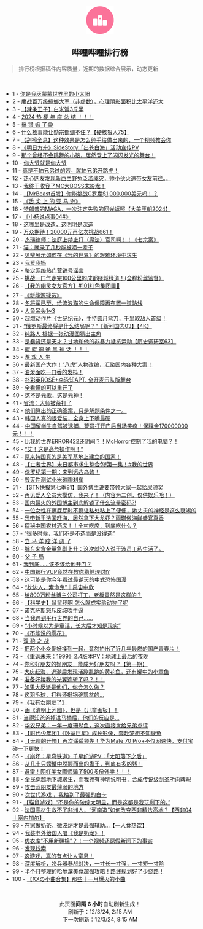 <div align="center">
    <img src="./assets/icon_rank.png" alt="logo" />
    <h2>哔哩哔哩排行榜</h>
</div>

> 排行榜根据稿件内容质量，近期的数据综合展示，动态更新

<br />

<ul><li><span>1 - <a href=https://www.bilibili.com/BV1TXzLYcE6D target=_blank>你是我灰蒙蒙世界里的小太阳</a></span></li><li><span>2 - <a href=https://www.bilibili.com/BV1ZozzYyEVR target=_blank>鏖战百万级蟑螂大军（非虚数），心理阴影面积比太平洋还大</a></span></li><li><span>3 - <a href=https://www.bilibili.com/BV1uCzoYEEir target=_blank>【辣条王子】白米饭3斤半</a></span></li><li><span>4 - <a href=https://www.bilibili.com/BV1AqzqYDEr1 target=_blank>2024&nbsp;热&nbsp;梗&nbsp;年&nbsp;度&nbsp;总&nbsp;结&nbsp;！！！</a></span></li><li><span>5 - <a href=https://www.bilibili.com/BV1wgznYNEk7 target=_blank>搞&nbsp;错&nbsp;妈&nbsp;了😂</a></span></li><li><span>6 - <a href=https://www.bilibili.com/BV1YnzqYaEsp target=_blank>什么故事能让勋宗都绷不住？【硬核狠人75】</a></span></li><li><span>7 - <a href=https://www.bilibili.com/BV1FpzsYkEVk target=_blank>【刮擦全息】这种效果是怎么纯手绘做出来的，一个视频教会你</a></span></li><li><span>8 - <a href=https://www.bilibili.com/BV1EbzLY2EbG target=_blank>《明日方舟》SideStory「出苍白海」活动宣传PV</a></span></li><li><span>9 - <a href=https://www.bilibili.com/BV1TizzYFEG3 target=_blank>那个曾经不会跳舞的小孩，居然登上了闪闪发光的舞台！</a></span></li><li><span>10 - <a href=https://www.bilibili.com/BV1ydz4YoEZV target=_blank>你大爷就是你大爷</a></span></li><li><span>11 - <a href=https://www.bilibili.com/BV1ojzEYHEh5 target=_blank>真是不怕兄弟过的苦，就怕兄弟开路虎！</a></span></li><li><span>12 - <a href=https://www.bilibili.com/BV1ztzBY1ESz target=_blank>热心网友发现新西兰野兔泛滥成灾，帅小伙火速带女友前往。。</a></span></li><li><span>13 - <a href=https://www.bilibili.com/BV1vJztY3EbZ target=_blank>我终于收容了MC大BOSS末影龙！</a></span></li><li><span>14 - <a href=https://www.bilibili.com/BV1wFzxY7EN7 target=_blank>【MrBeast首发】你能挑战C罗赢$1,000,000美元吗！？</a></span></li><li><span>15 - <a href=https://www.bilibili.com/BV13nzvYREZx target=_blank>《舌&nbsp;尖&nbsp;上&nbsp;的&nbsp;亚&nbsp;马&nbsp;逊》</a></span></li><li><span>16 - <a href=https://www.bilibili.com/BV1b5zJYkEqS target=_blank>特朗普的MAGA，一次注定失败的回光返照【大美王朝2024】</a></span></li><li><span>17 - <a href=https://www.bilibili.com/BV1PBzzYZEdU target=_blank>《小杨说点事04#》</a></span></li><li><span>18 - <a href=https://www.bilibili.com/BV1jkzJYsEdF target=_blank>这哪里是改造，这明明是深造</a></span></li><li><span>19 - <a href=https://www.bilibili.com/BV1HbzJYAEBp target=_blank>万众期待！20000元再亿次挑战661！</a></span></li><li><span>20 - <a href=https://www.bilibili.com/BV1QKz6YBEMj target=_blank>杰瑞律师：法庭上禁止打（魔法）官司啊！！《七宗案》</a></span></li><li><span>21 - <a href=https://www.bilibili.com/BV1mXzBYbE8k target=_blank>猫：就录了几秒能被唠一辈子</a></span></li><li><span>22 - <a href=https://www.bilibili.com/BV1ztzBY1EPy target=_blank>贝爷展示如何在《我的世界》的艰难环境中求生</a></span></li><li><span>23 - <a href=https://www.bilibili.com/BV1PizvYCEE2 target=_blank>我爱我妈</a></span></li><li><span>24 - <a href=https://www.bilibili.com/BV1gTzBYcEdn target=_blank>鉴定网络热门营销号谣言</a></span></li><li><span>25 - <a href=https://www.bilibili.com/BV1GgzJYjEhM target=_blank>挑战一口气走完100公里的成都绕城绿道！(全程粉丝监督）</a></span></li><li><span>26 - <a href=https://www.bilibili.com/BV1VUzJYJEk2 target=_blank>【我的幽灵女友官方】#101红色集团🟥💼</a></span></li><li><span>27 - <a href=https://www.bilibili.com/BV1ZdzEYREvt target=_blank>《新能源球员》</a></span></li><li><span>28 - <a href=https://www.bilibili.com/BV1XSzJYUEdN target=_blank>冬将军已至，给流浪猫的生命保障再布置一道防线</a></span></li><li><span>29 - <a href=https://www.bilibili.com/BV1efztYyEZE target=_blank>人鱼呆头1~3</a></span></li><li><span>30 - <a href=https://www.bilibili.com/BV1xnzJYBEgo target=_blank>超燃动作片《世纪纪元》，手持圆月弯刀，千里取敌人首级！</a></span></li><li><span>31 - <a href=https://www.bilibili.com/BV147z6YwEWr target=_blank>“俄罗斯最终将是什么结局呢？”【新列国志03】【4K】</a></span></li><li><span>32 - <a href=https://www.bilibili.com/BV1tNzpYjELs target=_blank>纯路人&nbsp;根据一张动漫图猜出主角</a></span></li><li><span>33 - <a href=https://www.bilibili.com/BV1KBzEYMEmo target=_blank>是蠢货还是天才？甘地和他的非暴力抵抗运动【历史调研室63】</a></span></li><li><span>34 - <a href=https://www.bilibili.com/BV1AvzvY5E3g target=_blank>鲲&nbsp;鲲&nbsp;速&nbsp;通&nbsp;黑&nbsp;神&nbsp;话&nbsp;！！！</a></span></li><li><span>35 - <a href=https://www.bilibili.com/BV1qZzEYWEU5 target=_blank>游&nbsp;戏&nbsp;人&nbsp;生</a></span></li><li><span>36 - <a href=https://www.bilibili.com/BV1fEznYZEjL target=_blank>最新国产大作！“八虎”人物改编，汇聚国内各种大案！</a></span></li><li><span>37 - <a href=https://www.bilibili.com/BV1xzBdYMEDA target=_blank>油泼面吃一口香的发抖！</a></span></li><li><span>38 - <a href=https://www.bilibili.com/BV1HTzrYoEWB target=_blank>朴彩英ROSÉ+李泳知APT.&nbsp;全开麦乐队版舞台</a></span></li><li><span>39 - <a href=https://www.bilibili.com/BV183zJYyEoV target=_blank>全看懂的可以重开了</a></span></li><li><span>40 - <a href=https://www.bilibili.com/BV1NPznYuEYP target=_blank>这不是元歌，这是元神！</a></span></li><li><span>41 - <a href=https://www.bilibili.com/BV1spzJYTEbg target=_blank>省流：大师被茶打了</a></span></li><li><span>42 - <a href=https://www.bilibili.com/BV1ZAzdYdECS target=_blank>他们算出的正确答案，只是解题条件之一。</a></span></li><li><span>43 - <a href=https://www.bilibili.com/BV1RhzpYtEFy target=_blank>韩国人真的很爱装，全身上下嘴最硬</a></span></li><li><span>44 - <a href=https://www.bilibili.com/BV1d7zEYDESC target=_blank>中国留学生自驾被逮捕，警员打开门后当场笑疯！保释金170000000元！！！</a></span></li><li><span>45 - <a href=https://www.bilibili.com/BV1tPzwY4Erk target=_blank>比我的世界ERROR422还阴间？！McHorror控制了我的电脑？！</a></span></li><li><span>46 - <a href=https://www.bilibili.com/BV1zVzEYpEE5 target=_blank>“艾！这是高危操作啊！”</a></span></li><li><span>47 - <a href=https://www.bilibili.com/BV1FXzEYZEZk target=_blank>原来韩国真的是美军基地上建立的国家！</a></span></li><li><span>48 - <a href=https://www.bilibili.com/BV1PmzrY8EaW target=_blank>【亡者世界】末日都市求生整合包!第一集！#我的世界</a></span></li><li><span>49 - <a href=https://www.bilibili.com/BV1SYzEY6ESV target=_blank>侏罗纪第一期：来到远古岛屿！</a></span></li><li><span>50 - <a href=https://www.bilibili.com/BV1fWziY6ESe target=_blank>毁灭性测试小米碳陶刹车</a></span></li><li><span>51 - <a href=https://www.bilibili.com/BV1MwzoYjEBT target=_blank>【STN快报第七季81】国外博主说要带领大家一起给屎颁奖</a></span></li><li><span>52 - <a href=https://www.bilibili.com/BV1vuzdYQEoj target=_blank>再见爱人全员大模仿，我来了！（内容为二创，仅供娱乐哈！）</a></span></li><li><span>53 - <a href=https://www.bilibili.com/BV1eqzsYAEBK target=_blank>国内最火的外国博主到底解锁了什么流量密码?!</a></span></li><li><span>54 - <a href=https://www.bilibili.com/BV1ntzLY7EVB target=_blank>一位女性在擦屁屁时不慎让私处粘上了便便，她丈夫的神经是这么衰竭的</a></span></li><li><span>55 - <a href=https://www.bilibili.com/BV1G8znYHEY3 target=_blank>我带新手法国赶海，居然拿下大龙虾？雨琪做海鲜盛宴真香</a></span></li><li><span>56 - <a href=https://www.bilibili.com/BV1k1zEYaE9c target=_blank>探秘中国农村酒席！！全村吃席，到底吃什么？</a></span></li><li><span>57 - <a href=https://www.bilibili.com/BV1fkzvYBE6d target=_blank>“很多时候，我们不是不选而是没得选”</a></span></li><li><span>58 - <a href=https://www.bilibili.com/BV1LfzzY5EMd target=_blank>立&nbsp;马&nbsp;洋&nbsp;腔&nbsp;洋&nbsp;调&nbsp;了</a></span></li><li><span>59 - <a href=https://www.bilibili.com/BV1uAzoY1Eyk target=_blank>胖东来含金量急剧上升：这次就没人说干涉员工私生活了。</a></span></li><li><span>60 - <a href=https://www.bilibili.com/BV1TqzzYbEKa target=_blank>父&nbsp;子&nbsp;局</a></span></li><li><span>61 - <a href=https://www.bilibili.com/BV1gjzJYGEVp target=_blank>我到底……该不该给他开门？</a></span></li><li><span>62 - <a href=https://www.bilibili.com/BV1TbzcYnEww target=_blank>中国银行VUP竟然在教你稳健理财⁉️</a></span></li><li><span>63 - <a href=https://www.bilibili.com/BV1wMzEYZEph target=_blank>这可能是你今年看过最逆天的中式恐怖国漫</a></span></li><li><span>64 - <a href=https://www.bilibili.com/BV1eUzJYJEgX target=_blank>“枕边人，索命鬼”｜禹宙中欣</a></span></li><li><span>65 - <a href=https://www.bilibili.com/BV14PznYuEcj target=_blank>给800万粉丝博主公司打工，老板竟然是这样的？</a></span></li><li><span>66 - <a href=https://www.bilibili.com/BV1y1zEYaEqP target=_blank>【科学史】鼠鼠我啊&nbsp;怎么就成实验动物了呢</a></span></li><li><span>67 - <a href=https://www.bilibili.com/BV1fHzpYeEn4 target=_blank>诺克萨斯怒斥皮城吹牛逼</a></span></li><li><span>68 - <a href=https://www.bilibili.com/BV1SazrY6ER5 target=_blank>当我遇到平行世界的自己……</a></span></li><li><span>69 - <a href=https://www.bilibili.com/BV1GTBsYfExd target=_blank>“小时候以为是童话，长大后才知是现实”</a></span></li><li><span>70 - <a href=https://www.bilibili.com/BV1MZzJYVEsA target=_blank>《不能说的零花》</a></span></li><li><span>71 - <a href=https://www.bilibili.com/BV1YwzLYNEx6 target=_blank>双&nbsp;狼&nbsp;之&nbsp;战</a></span></li><li><span>72 - <a href=https://www.bilibili.com/BV1kMz8Y4EDR target=_blank>把两个小众爱好揉到一起，竟然拍出了近几年最燃的国产青春片！</a></span></li><li><span>73 - <a href=https://www.bilibili.com/BV1dqBRYSEie target=_blank>《重返未来：1999》2.4版本PV：地球上最后的夜晚</a></span></li><li><span>74 - <a href=https://www.bilibili.com/BV1KuzsYHE7h target=_blank>你和好朋友的好朋友，能成为好朋友吗？【第一期】</a></span></li><li><span>75 - <a href=https://www.bilibili.com/BV1kJziYVE6e target=_blank>大庆赶海，退潮后发现活蹦乱跳的黄花鱼，还有罐中的小章鱼</a></span></li><li><span>76 - <a href=https://www.bilibili.com/BV1CUz8YFEnb target=_blank>准备好接我的光翼连斩了吗？！！</a></span></li><li><span>77 - <a href=https://www.bilibili.com/BV1TrzrYvEJw target=_blank>如果大反派是他们，你会怎么做？</a></span></li><li><span>78 - <a href=https://www.bilibili.com/BV1y7zBYpEwe target=_blank>这羽毛球，打得还挺锅碗瓢盆的...</a></span></li><li><span>79 - <a href=https://www.bilibili.com/BV1QKz6YBE9u target=_blank>《我有女朋友了》</a></span></li><li><span>80 - <a href=https://www.bilibili.com/BV1KNznYBEVe target=_blank>画《清明上河图》，但是【儿童画板】！</a></span></li><li><span>81 - <a href=https://www.bilibili.com/BV1WTzrYoEVk target=_blank>当得知爸爸掉进马桶后，他们的反应是...</a></span></li><li><span>82 - <a href=https://www.bilibili.com/BV1ATznYTEq7 target=_blank>华农兄弟：一年一度珊瑚鱼，这次直接发给兄弟点评</a></span></li><li><span>83 - <a href=https://www.bilibili.com/BV1QxzjYqExi target=_blank>【时代少年团】《卧室巨星》成长影像，奔赴梦想不知疲惫</a></span></li><li><span>84 - <a href=https://www.bilibili.com/BV1QGzHYQE53 target=_blank>【无聊的开箱】再次遥遥领先！华为Mate&nbsp;70&nbsp;Pro+不仅网速快，支付宝碰一下更快！</a></span></li><li><span>85 - <a href=https://www.bilibili.com/BV1ZBzhYREVs target=_blank>《崩坏：星穹铁道》千星纪游PV：「太阳落下之后」</a></span></li><li><span>86 - <a href=https://www.bilibili.com/BV1UQzBYFEhB target=_blank>从几十只螃蟹中脱颖而出的蛊王，到底有多凶残！</a></span></li><li><span>87 - <a href=https://www.bilibili.com/BV1UHzHY1EDB target=_blank>避雷！网红美女画师骗了500多份外卖！！！</a></span></li><li><span>88 - <a href=https://www.bilibili.com/BV1LazsYiEym target=_blank>全民穿越地下城求生，而我拥有神明说明书，合成传说级剑圣所向睥睨</a></span></li><li><span>89 - <a href=https://www.bilibili.com/BV1ijztYVERY target=_blank>攻击蓝朋友最薄弱的地方</a></span></li><li><span>90 - <a href=https://www.bilibili.com/BV15HzzY6E6S target=_blank>次世代游戏&nbsp;，我抽到了最强的白卡</a></span></li><li><span>91 - <a href=https://www.bilibili.com/BV1shzHYzEP6 target=_blank>【猫鼠游戏】“不是你的破绽太明显，而是这都是我玩剩下的。”</a></span></li><li><span>92 - <a href=https://www.bilibili.com/BV1QMz6YTEyQ target=_blank>法国高材生救不了非洲人，“河南造”如何改变西非精法高地？【西非04丨塞内加尔】</a></span></li><li><span>93 - <a href=https://www.bilibili.com/BV1HfziY2EXE target=_blank>在家做奶茶，微波炉才是最强辅助...【一人食热饮】</a></span></li><li><span>94 - <a href=https://www.bilibili.com/BV1jvBXY5Enp target=_blank>我装老外给国人唱《我是奶龙》！</a></span></li><li><span>95 - <a href=https://www.bilibili.com/BV1U3z6YNEZi target=_blank>优衣库“不用新疆棉”？！一个视频还原假新闻下的事实</a></span></li><li><span>96 - <a href=https://www.bilibili.com/BV1JzzdYwEqe target=_blank>发现线索</a></span></li><li><span>97 - <a href=https://www.bilibili.com/BV1vEzzY6E2G target=_blank>这游戏，真的有点让人窒息！</a></span></li><li><span>98 - <a href=https://www.bilibili.com/BV19TzJY7Evx target=_blank>深度解析，冷兵器巷战对决，一寸长一寸强，一寸短一寸险</a></span></li><li><span>99 - <a href=https://www.bilibili.com/BV1gXzhYjEDr target=_blank>半个月整理的哈尔滨美食超强攻略！路线规划好了少绕路！</a></span></li><li><span>100 - <a href=https://www.bilibili.com/BV14zzEYvEFH target=_blank>【XXの小曲合集】那些十一月爆火的小曲</a></span></li></ul>

<br />

<p align=center>此页面<strong>间隔 6 小时</strong>自动刷新生成！<br>刷新于：12/3/24, 2:15 AM<br>下一次刷新：12/3/24, 8:15 AM</p>
